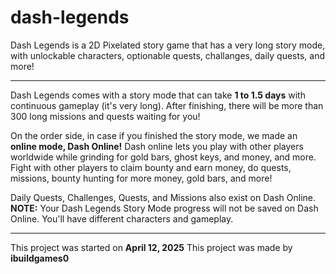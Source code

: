 # dash-legends
Dash Legends is a 2D Pixelated story game that has a very long story mode, with unlockable characters, optionable quests, challanges, daily quests, and more!

-------------------------------
Dash Legends comes with a story mode that can take **1 to 1.5 days** with continuous gameplay (it's very long). After finishing, there will be more than 300 long missions
and quests waiting for you!

On the order side, in case if you finished the story mode, we made an **online mode, Dash Online!** Dash online lets you play with other players worldwide 
while grinding for gold bars, ghost keys, and money, and more. Fight with other players to claim bounty and earn money, do quests, missions, bounty hunting for more
money, gold bars, and more!

Daily Quests, Challenges, Quests, and Missions also exist on Dash Online.
**NOTE:** Your Dash Legends Story Mode progress will not be saved on Dash Online. You'll have different characters and gameplay. 

-------------------------------
This project was started on **April 12, 2025**
This project was made by **ibuildgames0**
